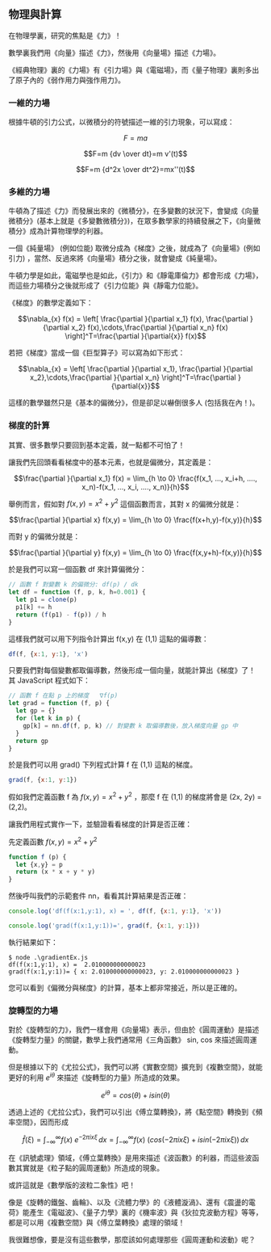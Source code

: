 ## 物理與計算

在物理學裏，研究的焦點是《力》！

數學裏我們用《向量》描述《力》，然後用《向量場》描述《力場》。

《經典物理》裏的《力場》有《引力場》與《電磁場》，而《量子物理》裏則多出了原子內的《弱作用力與強作用力》。


### 一維的力場

根據牛頓的引力公式，以微積分的符號描述一維的引力現象，可以寫成：

```math
F=m a
```

```math
F=m {dv \over dt}=m v'(t)
```

```math
F=m {d^2x \over dt^2}=mx''(t)
```

### 多維的力場

牛頓為了描述《力》而發展出來的《微積分》，在多變數的狀況下，會變成《向量微積分》(基本上就是《多變數微積分》)，在眾多數學家的持續發展之下，《向量微積分》成為計算物理學的利器。


一個《純量場》 (例如位能) 取微分成為《梯度》之後，就成為了《向量場》(例如引力) ，當然、反過來將《向量場》積分之後，就會變成《純量場》。


牛頓力學是如此，電磁學也是如此，《引力》和《靜電庫倫力》都會形成《力場》，而這些力場積分之後就形成了《引力位能》與《靜電力位能》。


《梯度》的數學定義如下：

```math
\nabla_{x} f(x) = \left[ \frac{\partial }{\partial x_1} f(x), \frac{\partial }{\partial x_2} f(x),\cdots,\frac{\partial }{\partial x_n} f(x) \right]^T=\frac{\partial }{\partial{x}} f(x)
```

若把《梯度》當成一個《巨型算子》可以寫為如下形式：

```math
\nabla_{x} = \left[ \frac{\partial }{\partial x_1}, \frac{\partial }{\partial x_2},\cdots,\frac{\partial }{\partial x_n} \right]^T=\frac{\partial }{\partial{x}}
```

這樣的數學雖然只是《基本的偏微分》，但是卻足以嚇倒很多人 (包括我在內！)。

### 梯度的計算

其實、很多數學只要回到基本定義，就一點都不可怕了！

讓我們先回頭看看梯度中的基本元素，也就是偏微分，其定義是：

```math
\frac{\partial }{\partial x_1} f(x) = \lim_{h \to 0} \frac{f(x_1, ..., x_i+h, ...., x_n)-f(x_1, ..., x_i, ...., x_n)}{h}
```

舉例而言，假如對 $`f(x,y) = x^2+y^2`$  這個函數而言，其對 x 的偏微分就是：

```math
\frac{\partial }{\partial x} f(x,y) = \lim_{h \to 0} \frac{f(x+h,y)-f(x,y)}{h}
```

而對 y 的偏微分就是：

```math
\frac{\partial }{\partial y} f(x,y) = \lim_{h \to 0} \frac{f(x,y+h)-f(x,y)}{h}
```

於是我們可以寫一個函數 df 來計算偏微分：

```js
// 函數 f 對變數 k 的偏微分: df(p) / dk
let df = function (f, p, k, h=0.001) {
  let p1 = clone(p)
  p1[k] += h
  return (f(p1) - f(p)) / h
}
```

這樣我們就可以用下列指令計算出 f(x,y) 在 (1,1) 這點的偏導數：

```js
df(f, {x:1, y:1}, 'x')
```

只要我們對每個變數都取偏導數，然後形成一個向量，就能計算出《梯度》了！ 其 JavaScript 程式如下：

```js
// 函數 f 在點 p 上的梯度	∇f(p)
let grad = function (f, p) {
  let gp = {}
  for (let k in p) {
    gp[k] = nn.df(f, p, k) // 對變數 k 取偏導數後，放入梯度向量 gp 中
  }
  return gp
}
```

於是我們可以用 grad() 下列程式計算 f 在 (1,1) 這點的梯度。

```js
grad(f, {x:1, y:1})
```

假如我們定義函數 f 為 $`f(x,y) = x^2+y^2`$ ，那麼 f 在 (1,1) 的梯度將會是 (2x, 2y) = (2,2)。


讓我們用程式實作一下，並驗證看看梯度的計算是否正確：

先定義函數 $`f(x,y) = x^2+y^2`$

```js
function f (p) {
  let {x,y} = p
  return (x * x + y * y)
}
```

然後呼叫我們的示範套件 nn，看看其計算結果是否正確：

```js
console.log('df(f(x:1,y:1), x) = ', df(f, {x:1, y:1}, 'x'))

console.log('grad(f(x:1,y:1))=', grad(f, {x:1, y:1}))

```

執行結果如下：

```
$ node .\gradientEx.js
df(f(x:1,y:1), x) =  2.010000000000023
grad(f(x:1,y:1))= { x: 2.010000000000023, y: 2.010000000000023 }
```

您可以看到《偏微分與梯度》的計算，基本上都非常接近，所以是正確的。


### 旋轉型的力場

對於《旋轉型的力》，我們一樣會用《向量場》表示，但由於《圓周運動》是描述《旋轉型力量》的關鍵，數學上我們通常用《三角函數》 sin, cos 來描述圓周運動。

但是根據以下的《尤拉公式》，我們可以將《實數空間》擴充到《複數空間》，就能更好的利用 $`e^{i \theta}`$ 來描述《旋轉型的力量》所造成的效果。

```math
e^{i \theta} = cos(\theta) + i sin(\theta)
```

透過上述的《尤拉公式》，我們可以引出《傅立葉轉換》，將《點空間》轉換到《頻率空間》，因而形成

```math
\hat{f}(\xi) = \int_{-\infty}^\infty f(x)\ e^{- 2\pi i x \xi}\,dx = \int_{-\infty}^\infty f(x)\ (cos (- 2\pi i x \xi) + i sin(- 2\pi i x \xi)) \,dx
```

在《訊號處理》領域，《傅立葉轉換》是用來描述《波函數》的利器，而這些波函數其實就是《粒子點的圓周運動》所造成的現象。

或許這就是《數學版的波粒二象性》吧！


像是《旋轉的鐵盤、齒輪》、以及《流體力學》的《液體漩渦》、還有《震盪的電荷》能產生《電磁波》、《量子力學》裏的《機率波》與《狄拉克波動方程》等等，都是可以用《複數空間》與《傅立葉轉換》處理的領域！

我很難想像，要是沒有這些數學，那麼該如何處理那些《圓周運動和波動》呢？


